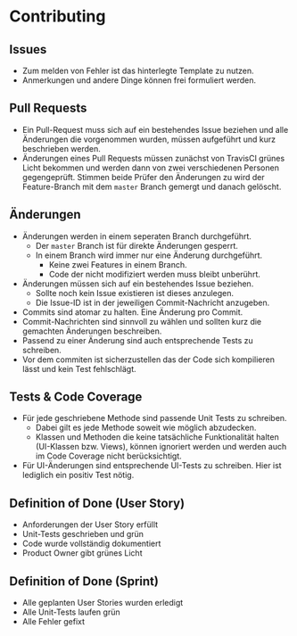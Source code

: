 # Contributing
## Issues
* Zum melden von Fehler ist das hinterlegte Template zu nutzen.
* Anmerkungen und andere Dinge können frei formuliert werden.

## Pull Requests
* Ein Pull-Request muss sich auf ein bestehendes Issue beziehen und alle Änderungen die vorgenommen wurden, müssen aufgeführt und kurz beschrieben werden.
* Änderungen eines Pull Requests müssen zunächst von TravisCI grünes Licht bekommen und werden dann von zwei verschiedenen Personen gegengeprüft. Stimmen beide Prüfer den Änderungen zu wird der Feature-Branch mit dem `master` Branch gemergt und danach gelöscht.

## Änderungen
* Änderungen werden in einem seperaten Branch durchgeführt.
    * Der `master` Branch ist für direkte Änderungen gesperrt.
    * In einem Branch wird immer nur eine Änderung durchgeführt.
        * Keine zwei Features in einem Branch.
        * Code der nicht modifiziert werden muss bleibt unberührt.
* Änderungen müssen sich auf ein bestehendes Issue beziehen.
    * Sollte noch kein Issue existieren ist dieses anzulegen.
    * Die Issue-ID ist in der jeweiligen Commit-Nachricht anzugeben.
* Commits sind atomar zu halten. Eine Änderung pro Commit.
* Commit-Nachrichten sind sinnvoll zu wählen und sollten kurz die gemachten Änderungen beschreiben.
* Passend zu einer Änderung sind auch entsprechende Tests zu schreiben.
* Vor dem commiten ist sicherzustellen das der Code sich kompilieren lässt und kein Test fehlschlägt.

## Tests & Code Coverage
* Für jede geschriebene Methode sind passende Unit Tests zu schreiben.
    * Dabei gilt es jede Methode soweit wie möglich abzudecken.
    * Klassen und Methoden die keine tatsächliche Funktionalität halten (UI-Klassen bzw. Views), können ignoriert werden und werden auch im Code Coverage nicht berücksichtigt.
* Für UI-Änderungen sind entsprechende UI-Tests zu schreiben. Hier ist lediglich ein positiv Test nötig.

## Definition of Done (User Story)
* Anforderungen der User Story erfüllt
* Unit-Tests geschrieben und grün
* Code wurde vollständig dokumentiert
* Product Owner gibt grünes Licht

## Definition of Done (Sprint)
* Alle geplanten User Stories wurden erledigt
* Alle Unit-Tests laufen grün
* Alle Fehler gefixt